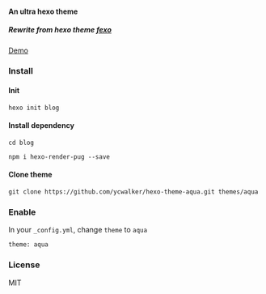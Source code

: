 #### An ultra hexo theme
##### Rewrite from hexo theme [fexo](https://github.com/forsigner/fexo)

[Demo](http://ycwalker.com/hexo-theme-aqua/)

### Install


#### Init

`hexo init blog`

#### Install dependency

`cd blog`

`npm i hexo-render-pug --save`

#### Clone theme

`git clone https://github.com/ycwalker/hexo-theme-aqua.git themes/aqua`


### Enable
In your `_config.yml`, change `theme` to `aqua`

```
theme: aqua
```
### License
MIT
